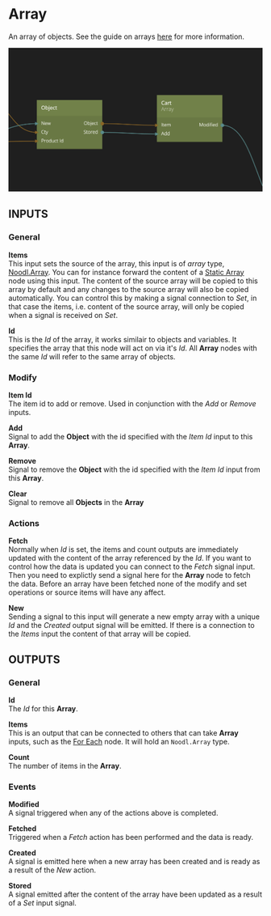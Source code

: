 # Array

An array of objects. See the guide on arrays [here](/guides/arrays) for more information.

![](array.png ':class=img-size-l')

## INPUTS

### General

**Items**  
This input sets the source of the array, this input is of *array* type, [Noodl.Array](/javascript-api/noodl-array.md). You can for instance forward the content of a [Static Array](/nodes/data/static-array.md) node using this input. The content of the source array will be copied to this array by default and any changes to the source array will also be copied automatically. You can control this by making a signal connection to *Set*, in that case the items, i.e. content of the source array, will only be copied when a signal is received on *Set*. 

**Id**  
This is the *Id* of the array, it works similair to objects and variables. It specifies the array that this node will act on via it's *Id*. All **Array** nodes with the same _Id_ will refer to the same array of objects.

### Modify

**Item Id**  
The item id to add or remove. Used in conjunction with the _Add_ or _Remove_ inputs.

**Add**  
Signal to add the **Object** with the id specified with the _Item Id_ input to this **Array**.

**Remove**  
Signal to remove the **Object** with the id specified with the _Item Id_ input from this **Array**.

**Clear**  
Signal to remove all **Objects** in the **Array**

### Actions

**Fetch**  
Normally when _Id_ is set, the items and count outputs are immediately updated with the content of the array referenced by the *Id*. If you want to control how the data is updated you can connect to the _Fetch_ signal input. Then you need to explictly send a signal here for the **Array** node to fetch the data. Before an array have been fetched none of the modify and set operations or source items will have any affect.

**New**  
Sending a signal to this input will generate a new empty array with a unique *Id* and the *Created* output signal will be emitted. If there is a connection to the *Items* input the content of that array will be copied.

## OUTPUTS

### General

**Id**  
The _Id_ for this **Array**.

**Items**  
This is an output that can be connected to others that can take **Array** inputs, such as the [For Each](/nodes/data/for-each.md) node. It will hold an `Noodl.Array` type.

**Count**  
The number of items in the **Array**.

### Events

**Modified**  
A signal triggered when any of the actions above is completed.

**Fetched**  
Triggered when a *Fetch* action has been performed and the data is ready.

**Created**  
A signal is emitted here when a new array has been created and is ready as a result of the *New* action.

**Stored**  
A signal emitted after the content of the array have been updated as a result of a *Set* input signal.

 </div>
